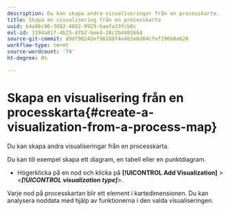 ```yaml
---
description: Du kan skapa andra visualiseringar från en processkarta.
title: Skapa en visualisering från en processkarta
uuid: b4a86c96-3082-4802-9929-6aafa33fcb8c
exl-id: 3194a81f-4b25-4fb2-bee4-28c2bd401664
source-git-commit: d9df90242ef96188f4e4b5e6d04cfef196b0a628
workflow-type: tm+mt
source-wordcount: '74'
ht-degree: 0%

---
```


# Skapa en visualisering från en processkarta{#create-a-visualization-from-a-process-map}

Du kan skapa andra visualiseringar från en processkarta.

Du kan till exempel skapa ett diagram, en tabell eller en punktdiagram.

* Högerklicka på en nod och klicka på **[!UICONTROL Add Visualization]** > *&lt;**[!UICONTROL visualization type]**>*.

Varje nod på processkartan blir ett element i kartedimensionen. Du kan analysera noddata med hjälp av funktionerna i den valda visualiseringen.
